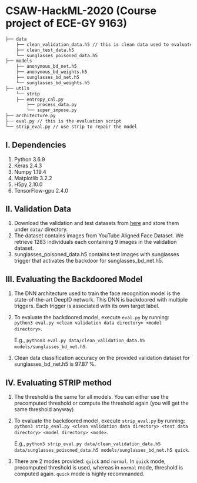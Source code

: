 # CSAW-HackML-2020 (Course project of ECE-GY 9163)

```bash
├── data 
    ├── clean_validation_data.h5 // this is clean data used to evaluate the BadNet and design the backdoor defense
    ├── clean_test_data.h5
    └── sunglasses_poisoned_data.h5
├── models
    ├── anonymous_bd_net.h5
    ├── anonymous_bd_weights.h5
    ├── sunglasses_bd_net.h5
    └── sunglasses_bd_weights.h5
├── utils
    └── strip
	├── entropy_cal.py
        ├── process_data.py
        └── super_impose.py
├── architecture.py
├── eval.py // this is the evaluation script
└── strip_eval.py // use strip to repair the model
```

## I. Dependencies
   1. Python 3.6.9
   2. Keras 2.4.3
   3. Numpy 1.19.4
   4. Matplotlib 3.2.2
   5. H5py 2.10.0
   6. TensorFlow-gpu 2.4.0
   
## II. Validation Data
   1. Download the validation and test datasets from [here](https://drive.google.com/drive/folders/13o2ybRJ1BkGUvfmQEeZqDo1kskyFywab?usp=sharing) and store them under `data/` directory.
   2. The dataset contains images from YouTube Aligned Face Dataset. We retrieve 1283 individuals each containing 9 images in the validation dataset.
   3. sunglasses_poisoned_data.h5 contains test images with sunglasses trigger that activates the backdoor for sunglasses_bd_net.h5.

## III. Evaluating the Backdoored Model
   1. The DNN architecture used to train the face recognition model is the state-of-the-art DeepID network. This DNN is backdoored with multiple triggers. Each trigger is associated with its own target label. 
   2. To evaluate the backdoored model, execute `eval.py` by running:  
      `python3 eval.py <clean validation data directory> <model directory>`.
      
      E.g., `python3 eval.py data/clean_validation_data.h5  models/sunglasses_bd_net.h5`.
   3. Clean data classification accuracy on the provided validation dataset for sunglasses_bd_net.h5 is 97.87 %.

## IV. Evaluating STRIP method 
   1. The threshold is the same for all models. You can either use the precomputed threshold or compute the threshold again (you will get the same threshold anyway)
   2. To evaluate the backdoored model, execute `strip_eval.py` by running:  
      `python3 strip_eval.py <clean validation data directory> <test data directory> <model directory> <mode>`.
      
      E.g., `python3 strip_eval.py data/clean_validation_data.h5 data/sunglasses_poisoned_data.h5 models/sunglasses_bd_net.h5 quick`.
   3. There are 2 modes provided: `quick` and `normal`. In `quick` mode, precomputed threshold is used, whereas in `normal` mode, threshold is computed again. `quick` mode is highly recommanded.

